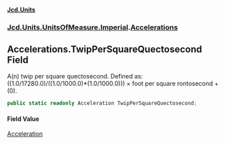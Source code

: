 #### [Jcd.Units](index.md 'index')
### [Jcd.Units.UnitsOfMeasure.Imperial](Jcd.Units.UnitsOfMeasure.Imperial.md 'Jcd.Units.UnitsOfMeasure.Imperial').[Accelerations](Accelerations.md 'Jcd.Units.UnitsOfMeasure.Imperial.Accelerations')

## Accelerations.TwipPerSquareQuectosecond Field

A(n) twip per square quectosecond. Defined as: ((1.0/17280.0)/((1.0/1000.0)*(1.0/1000.0))) × foot per square rontosecond + (0).

```csharp
public static readonly Acceleration TwipPerSquareQuectosecond;
```

#### Field Value
[Acceleration](Acceleration.md 'Jcd.Units.UnitTypes.Acceleration')